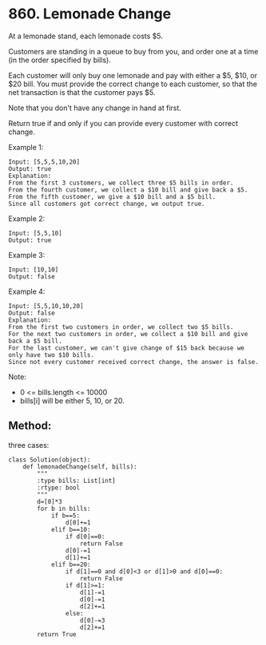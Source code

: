 # 860. Lemonade Change

At a lemonade stand, each lemonade costs $5. 

Customers are standing in a queue to buy from you, and order one at a time (in the order specified by bills).

Each customer will only buy one lemonade and pay with either a $5, $10, or $20 bill.  You must provide the correct change to each customer, so that the net transaction is that the customer pays $5.

Note that you don't have any change in hand at first.

Return true if and only if you can provide every customer with correct change.

 

Example 1:

    Input: [5,5,5,10,20]
    Output: true
    Explanation: 
    From the first 3 customers, we collect three $5 bills in order.
    From the fourth customer, we collect a $10 bill and give back a $5.
    From the fifth customer, we give a $10 bill and a $5 bill.
    Since all customers got correct change, we output true.

Example 2:

    Input: [5,5,10]
    Output: true

Example 3:

    Input: [10,10]
    Output: false

Example 4:

    Input: [5,5,10,10,20]
    Output: false
    Explanation: 
    From the first two customers in order, we collect two $5 bills.
    For the next two customers in order, we collect a $10 bill and give back a $5 bill.
    For the last customer, we can't give change of $15 back because we only have two $10 bills.
    Since not every customer received correct change, the answer is false.
 

Note:

- 0 <= bills.length <= 10000
- bills[i] will be either 5, 10, or 20.

## Method:

three cases:

    class Solution(object):
        def lemonadeChange(self, bills):
            """
            :type bills: List[int]
            :rtype: bool
            """
            d=[0]*3
            for b in bills:
                if b==5:
                    d[0]+=1
                elif b==10:
                    if d[0]==0:
                        return False
                    d[0]-=1
                    d[1]+=1
                elif b==20:
                    if d[1]==0 and d[0]<3 or d[1]>0 and d[0]==0:
                        return False
                    if d[1]>=1:
                        d[1]-=1
                        d[0]-=1
                        d[2]+=1
                    else:
                        d[0]-=3
                        d[2]+=1
            return True
